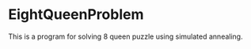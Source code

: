 EightQueenProblem
=================
This is a program for solving 8 queen puzzle using simulated annealing.
